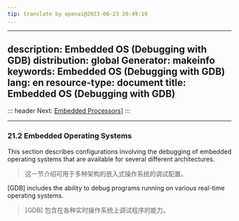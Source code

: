 ```yaml
---
tip: translate by openai@2023-06-23 20:49:19
...
```

---
description: Embedded OS (Debugging with GDB)
distribution: global
Generator: makeinfo
keywords: Embedded OS (Debugging with GDB)
lang: en
resource-type: document
title: Embedded OS (Debugging with GDB)
---
::: header
Next: [Embedded Processors](Embedded-Processors.html#Embedded-Processors)]
:::

---

### 21.2 Embedded Operating Systems


This section describes configurations involving the debugging of embedded operating systems that are available for several different architectures.

> 这一节介绍可用于多种架构的嵌入式操作系统的调试配置。


[GDB] includes the ability to debug programs running on various real-time operating systems.

> [GDB] 包含在各种实时操作系统上调试程序的能力。
